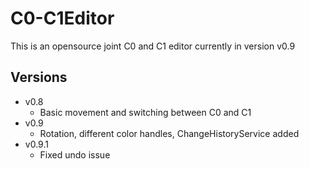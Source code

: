 # C0-C1Editor 
This is an opensource joint C0 and C1 editor currently in version v0.9
  
## Versions
- v0.8
  - Basic movement and switching between C0 and C1
- v0.9
  - Rotation, different color handles, ChangeHistoryService added
- v0.9.1
  - Fixed undo issue
